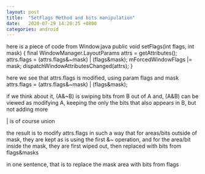 ```yaml
---
layout: post
title:  "SetFlags Method and bits manipulation"
date:   2020-07-29 14:20:25 +0800
categories: android
---
```

here is a piece of code from Window.java
    public void setFlags(int flags, int mask) {
        final WindowManager.LayoutParams attrs = getAttributes();
        attrs.flags = (attrs.flags&~mask) | (flags&mask);
        mForcedWindowFlags |= mask;
        dispatchWindowAttributesChanged(attrs);
    }

here we see that attrs.flags is modified, using param flags and mask
attrs.flags = (attrs.flags&~mask) | (flags&mask);

if we think about it, (A&~B) is swiping bits from B out of A
and, (A&B) can be viewed as modifying A, keeping the only the bits that also appears in B, but not adding more

| is of course union

the result is to modify attrs.flags in such a way that for areas/bits outside of mask, they are kept as is using the first &~ operation, 
and for the area/bit inside the mask, they are first wiped out, then replaced with bits from flags&masks

in one sentence, that is to replace the mask area with bits from flags